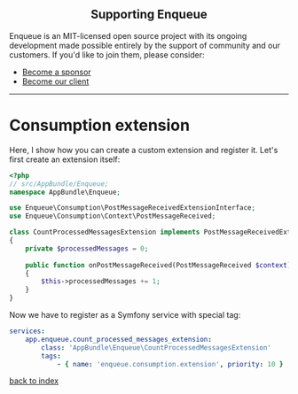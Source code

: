 <h2 align="center">Supporting Enqueue</h2>

Enqueue is an MIT-licensed open source project with its ongoing development made possible entirely by the support of community and our customers. If you'd like to join them, please consider:

- [Become a sponsor](https://www.patreon.com/makasim)
- [Become our client](http://forma-pro.com/)

---

# Consumption extension

Here, I show how you can create a custom extension and register it.
Let's first create an extension itself:

```php
<?php
// src/AppBundle/Enqueue;
namespace AppBundle\Enqueue;

use Enqueue\Consumption\PostMessageReceivedExtensionInterface;
use Enqueue\Consumption\Context\PostMessageReceived;

class CountProcessedMessagesExtension implements PostMessageReceivedExtensionInterface
{
    private $processedMessages = 0;
    
    public function onPostMessageReceived(PostMessageReceived $context): void
    {
        $this->processedMessages += 1;
    }
}
```

Now we have to register as a Symfony service with special tag:

```yaml
services:
    app.enqueue.count_processed_messages_extension:
        class: 'AppBundle\Enqueue\CountProcessedMessagesExtension'
        tags:
            - { name: 'enqueue.consumption.extension', priority: 10 }
```

[back to index](../index.md)
